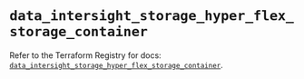 # `data_intersight_storage_hyper_flex_storage_container`

Refer to the Terraform Registry for docs: [`data_intersight_storage_hyper_flex_storage_container`](https://registry.terraform.io/providers/ciscodevnet/intersight/1.0.71/docs/data-sources/storage_hyper_flex_storage_container).
